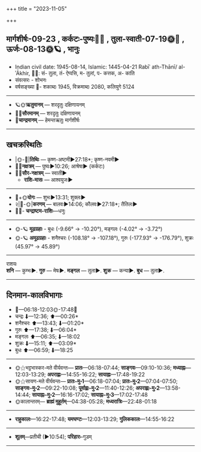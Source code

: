+++
title = "2023-11-05"

+++
## मार्गशीर्षः-09-23  ,  कर्कटः-पुष्यः🌛🌌  ,  तुला-स्वाती-07-19🌞🌌  ,  ऊर्जः-08-13🌞🪐  ,  भानुः
- Indian civil date: 1945-08-14, Islamic: 1445-04-21 Rabīʿ ath-Thānī/ al-ʾĀkhir, 🌌🌞: सं- तुला, तं- ऐप्पसि, म- तुलां, प- कत्तक, अ- काति
- संवत्सरः - शोभनः
- वर्षसङ्ख्या 🌛- शकाब्दः 1945, विक्रमाब्दः 2080, कलियुगे 5124
___________________
- 🪐🌞**ऋतुमानम्** — शरदृतुः दक्षिणायनम्
- 🌌🌞**सौरमानम्** — शरदृतुः दक्षिणायनम्
- 🌛**चान्द्रमानम्** — हेमन्तऋतुः मार्गशीर्षः
___________________


## खचक्रस्थितिः
- |🌞-🌛|**तिथिः** — कृष्ण-अष्टमी►27:18*; कृष्ण-नवमी►  
- 🌌🌛**नक्षत्रम्** — पुष्यः►10:26; आश्रेषा► (कर्कटः)  
- 🌌🌞**सौर-नक्षत्रम्** — स्वाती►  
  - **राशि-मासः** — आश्वयुजः► 
___________________
- 🌛+🌞**योगः** — शुभः►13:31; शुक्लः►  
- २|🌛-🌞|**करणम्** — बालवः►14:06; कौलवः►27:18*; तैतिलः►  
- 🌌🌛- **चन्द्राष्टम-राशिः**—धनुः  
___________________
- 🌞-🪐 **मूढग्रहाः** - बुधः (-9.66° → -10.20°), मङ्गलः (-4.02° → -3.72°)
- 🌞-🪐 **अमूढग्रहाः** - शनैश्चरः (-108.18° → -107.18°), गुरुः (-177.93° → -176.79°), शुक्रः (45.97° → 45.89°)
___________________
राशयः  
**शनि** — कुम्भः►. **गुरु** — मेषः►. **मङ्गल** — तुला►. **शुक्र** — कन्या►. **बुध** — तुला►. 
___________________


## दिनमान-कालविभागाः
- 🌅—06:18-12:03🌞-17:48🌇  
- चन्द्रः ⬇—12:36; ⬆—00:26*  
- शनैश्चरः ⬆—13:43; ⬇—01:20*  
- गुरुः ⬆—17:38; ⬇—06:04*  
- मङ्गलः ⬆—06:35; ⬇—18:02  
- शुक्रः ⬇—15:11; ⬆—03:09*  
- बुधः ⬆—06:59; ⬇—18:25  
___________________
- 🌞⚝भट्टभास्कर-मते वीर्यवन्तः— **प्रातः**—06:18-07:44; **साङ्गवः**—09:10-10:36; **मध्याह्नः**—12:03-13:29; **अपराह्णः**—14:55-16:22; **सायाह्नः**—17:48-19:22  
- 🌞⚝सायण-मते वीर्यवन्तः— **प्रातः-मु॰1**—06:18-07:04; **प्रातः-मु॰2**—07:04-07:50; **साङ्गवः-मु॰2**—09:22-10:08; **पूर्वाह्णः-मु॰2**—11:40-12:26; **अपराह्णः-मु॰2**—13:58-14:44; **सायाह्नः-मु॰2**—16:16-17:02; **सायाह्नः-मु॰3**—17:02-17:48  
- 🌞कालान्तरम्— **ब्राह्मं मुहूर्तम्**—04:38-05:28; **मध्यरात्रिः**—22:48-01:18  
___________________
- **राहुकालः**—16:22-17:48; **यमघण्टः**—12:03-13:29; **गुलिककालः**—14:55-16:22  
___________________
- **शूलम्**—प्रतीची (►10:54); **परिहारः**–गुडम्  
___________________
